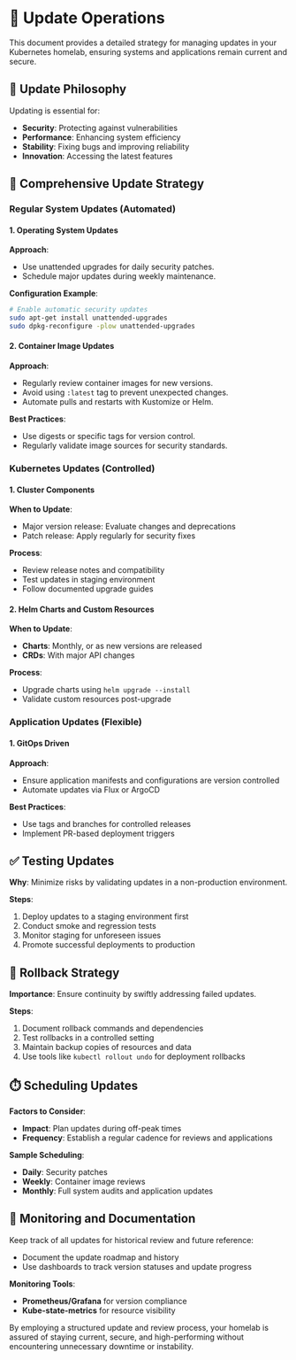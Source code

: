 # 🔄 Update Operations

This document provides a detailed strategy for managing updates in your Kubernetes homelab, ensuring systems and applications remain current and secure.

## 🎯 Update Philosophy

Updating is essential for:
- **Security**: Protecting against vulnerabilities
- **Performance**: Enhancing system efficiency
- **Stability**: Fixing bugs and improving reliability
- **Innovation**: Accessing the latest features

## 🔄 Comprehensive Update Strategy

### Regular System Updates (Automated)

#### 1. Operating System Updates

**Approach**:
- Use unattended upgrades for daily security patches.
- Schedule major updates during weekly maintenance.

**Configuration Example**:
```bash
# Enable automatic security updates
sudo apt-get install unattended-upgrades
sudo dpkg-reconfigure -plow unattended-upgrades
```

#### 2. Container Image Updates

**Approach**:
- Regularly review container images for new versions.
- Avoid using `:latest` tag to prevent unexpected changes.
- Automate pulls and restarts with Kustomize or Helm.

**Best Practices**:
- Use digests or specific tags for version control.
- Regularly validate image sources for security standards.

### Kubernetes Updates (Controlled)

#### 1. Cluster Components

**When to Update**:
- Major version release: Evaluate changes and deprecations
- Patch release: Apply regularly for security fixes

**Process**:
- Review release notes and compatibility
- Test updates in staging environment
- Follow documented upgrade guides

#### 2. Helm Charts and Custom Resources

**When to Update**:
- **Charts**: Monthly, or as new versions are released
- **CRDs**: With major API changes

**Process**:
- Upgrade charts using `helm upgrade --install`
- Validate custom resources post-upgrade

### Application Updates (Flexible)

#### 1. GitOps Driven

**Approach**:
- Ensure application manifests and configurations are version controlled
- Automate updates via Flux or ArgoCD

**Best Practices**:
- Use tags and branches for controlled releases
- Implement PR-based deployment triggers

## ✅ Testing Updates

**Why**: Minimize risks by validating updates in a non-production environment.

**Steps**:
1. Deploy updates to a staging environment first
2. Conduct smoke and regression tests
3. Monitor staging for unforeseen issues
4. Promote successful deployments to production

## 🔄 Rollback Strategy

**Importance**: Ensure continuity by swiftly addressing failed updates.

**Steps**:
1. Document rollback commands and dependencies
2. Test rollbacks in a controlled setting
3. Maintain backup copies of resources and data
4. Use tools like `kubectl rollout undo` for deployment rollbacks

## ⏱️ Scheduling Updates

**Factors to Consider**:
- **Impact**: Plan updates during off-peak times
- **Frequency**: Establish a regular cadence for reviews and applications

**Sample Scheduling**:
- **Daily**: Security patches
- **Weekly**: Container image reviews
- **Monthly**: Full system audits and application updates

## 📅 Monitoring and Documentation

Keep track of all updates for historical review and future reference:
- Document the update roadmap and history
- Use dashboards to track version statuses and update progress

**Monitoring Tools**:
- **Prometheus/Grafana** for version compliance
- **Kube-state-metrics** for resource visibility

By employing a structured update and review process, your homelab is assured of staying current, secure, and high-performing without encountering unnecessary downtime or instability.
